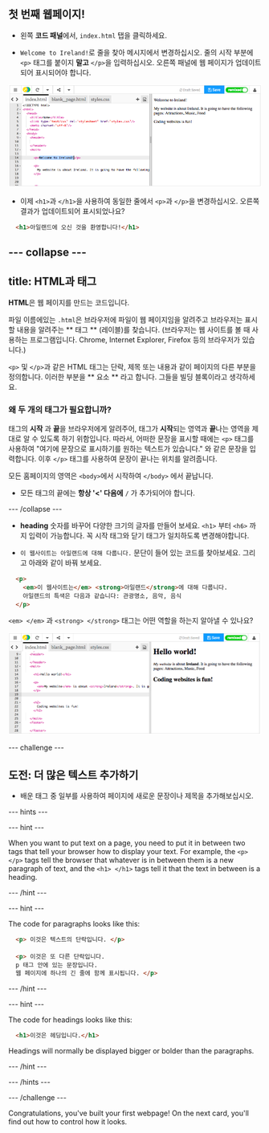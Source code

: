 ## 첫 번째 웹페이지!

- 왼쪽 **코드 패널**에서, `index.html` 탭을 클릭하세요.

- ` Welcome to Ireland! `로 줄을 찾아 메시지에서 변경하십시오. 줄의 시작 부분에 `<p>` 태그를 붙이지 **말고** ` </p> `을 입력하십시오. 오른쪽 패널에 웹 페이지가 업데이트 되어 표시되어야 합니다.

![HTML 단락 예시](images/egFirstHtmlCode.png)

- 이제 `<h1>`과 ` </h1> `을 사용하여 동일한 줄에서 `<p>`과 ` </p> `을 변경하십시오. 오른쪽 결과가 업데이트되어 표시되었나요?

```html
  <h1>아일랜드에 오신 것을 환영합니다!</h1>
```

## \--- collapse \---

## title: HTML과 태그

**HTML**은 웹 페이지를 만드는 코드입니다.

파일 이름에있는 `.html`은 브라우저에 파일이 웹 페이지임을 알려주고 브라우저는 표시 할 내용을 알려주는 ** 태그 ** (레이블)를 찾습니다. (브라우저는 웹 사이트를 볼 때 사용하는 프로그램입니다. Chrome, Internet Explorer, Firefox 등의 브라우저가 있습니다.)

`<p>` 및 ` </p> `과 같은 HTML 태그는 단락, 제목 또는 내용과 같이 페이지의 다른 부분을 정의합니다. 이러한 부분을 ** 요소 ** 라고 합니다. 그들을 빌딩 블록이라고 생각하세요.

### 왜 두 개의 태그가 필요합니까?

태그의 **시작** 과 **끝**을 브라우저에게 알려주어, 태그가 **시작**되는 영역과 **끝**나는 영역을 제대로 알 수 있도록 하기 위함입니다. 따라서, 어떠한 문장을 표시할 때에는 `<p>` 태그를 사용하여 "여기에 문장으로 표시하기를 원하는 텍스트가 있습니다." 와 같은 문장을 입력합니다. 이후 `</p>` 태그를 사용하여 문장이 끝나는 위치를 알려줍니다.

모든 홈페이지의 영역은 `<body>`에서 시작하여 `</body>` 에서 끝납니다.

- 모든 태그의 끝에는 **항상 '<' 다음에** `/` 가 추가되어야 합니다.

\--- /collapse \---

- **heading** 숫자를 바꾸어 다양한 크기의 글자를 만들어 보세요. `<h1>` 부터 `<h6>` 까지 입력이 가능합니다. 꼭 시작 태그와 닫기 태그가 일치하도록 변경해야합니다.

- `이 웹사이트는 아일랜드에 대해 다룹니다.` 문단이 들어 있는 코드를 찾아보세요. 그리고 아래와 같이 바꿔 보세요.

```html
  <p>
    <em>이 웹사이트는</em> <strong>아일랜드</strong>에 대해 다룹니다. 
    아일랜드의 특색은 다음과 같습니다: 관광명소, 음악, 음식
  </p>
```

`<em> </em>` 과 `<strong> </strong>` 태그는 어떤 역할을 하는지 알아낼 수 있나요?

![HTML 태그 예시](images/egFirstTags.png)

\--- challenge \---

## 도전: 더 많은 텍스트 추가하기

- 배운 태그 중 일부를 사용하여 페이지에 새로운 문장이나 제목을 추가해보십시오.

\--- hints \---

\--- hint \---

When you want to put text on a page, you need to put it in between two tags that tell your browser how to display your text. For example, the `<p> </p>` tags tell the browser that whatever is in between them is a new paragraph of text, and the `<h1> </h1>` tags tell it that the text in between is a heading.

\--- /hint \---

\--- hint \---

The code for paragraphs looks like this:

```html
  <p> 이것은 텍스트의 단락입니다. </p>

  <p> 이것은 또 다른 단락입니다.
  p 태그 안에 있는 문장입니다. 
  웹 페이지에 하나의 긴 줄에 함께 표시됩니다. </p>
```

\--- /hint \---

\--- hint \---

The code for headings looks like this:

```html
  <h1>이것은 헤딩입니다.</h1>
```

Headings will normally be displayed bigger or bolder than the paragraphs.

\--- /hint \---

\--- /hints \---

\--- /challenge \---

Congratulations, you've built your first webpage! On the next card, you'll find out how to control how it looks.